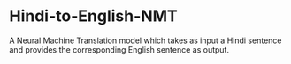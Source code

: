 # Hindi-to-English-NMT
A Neural Machine Translation model which takes as input a Hindi sentence and provides the corresponding English sentence as output. 
